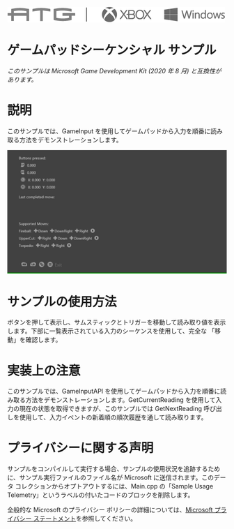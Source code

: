   ![](./media/image1.png)

#   ゲームパッドシーケンシャル サンプル

*このサンプルは Microsoft Game Development Kit (2020 年 8 月)
と互換性があります。*

# 説明

このサンプルでは、GameInput
を使用してゲームパッドから入力を順番に読み取る方法をデモンストレーションします。

![](./media/image3.png)

# サンプルの使用方法

ボタンを押して表示し、サムスティックとトリガーを移動して読み取り値を表示します。下部に一覧表示されている入力のシーケンスを使用して、完全な
「移動」を確認します。

# 実装上の注意

このサンプルでは、GameInputAPI
を使用してゲームパッドから入力を順番に読み取る方法をデモンストレーションします。GetCurrentReading
を使用して入力の現在の状態を取得できますが、このサンプルでは
GetNextReading
呼び出しを使用して、入力イベントの新着順の順次履歴を通して読み取ります。

# プライバシーに関する声明

サンプルをコンパイルして実行する場合、サンプルの使用状況を追跡するために、サンプル実行ファイルのファイル名が
Microsoft に送信されます。このデータ
コレクションからオプトアウトするには、Main.cpp の「Sample Usage
Telemetry」というラベルの付いたコードのブロックを削除します。

全般的な Microsoft のプライバシー ポリシーの詳細については、[Microsoft
プライバシー
ステートメント](https://privacy.microsoft.com/en-us/privacystatement/)を参照してください。
